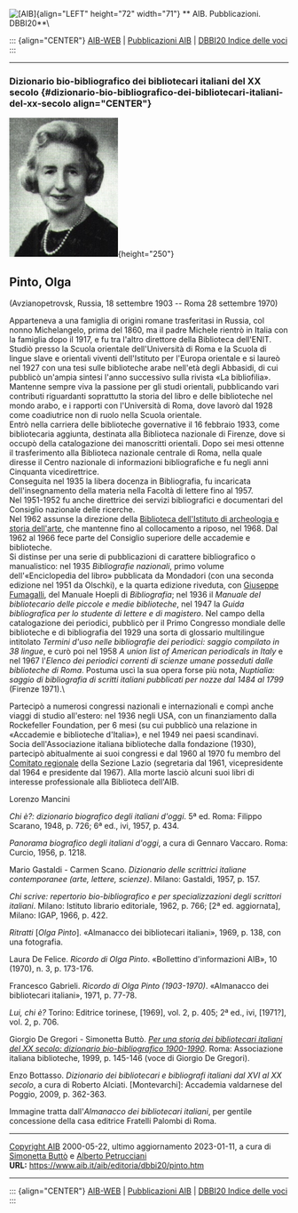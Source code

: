 ![\[AIB\]](/aib/wi/aibv72.gif){align="LEFT" height="72" width="71"}
** AIB. Pubblicazioni. DBBI20**\

::: {align="CENTER"}
[AIB-WEB](/) \| [Pubblicazioni AIB](/pubblicazioni/) \| [DBBI20 Indice
delle voci](dbbi20.htm)
:::

------------------------------------------------------------------------

### Dizionario bio-bibliografico dei bibliotecari italiani del XX secolo {#dizionario-bio-bibliografico-dei-bibliotecari-italiani-del-xx-secolo align="CENTER"}

![\[Ritratto\]](pinto.jpg){height="250"}

## Pinto, Olga

(Avzianopetrovsk, Russia, 18 settembre 1903 -- Roma 28 settembre 1970)

Apparteneva a una famiglia di origini romane trasferitasi in Russia, col
nonno Michelangelo, prima del 1860, ma il padre Michele rientrò in
Italia con la famiglia dopo il 1917, e fu tra l\'altro direttore della
Biblioteca dell\'ENIT. Studiò presso la Scuola orientale
dell\'Università di Roma e la Scuola di lingue slave e orientali viventi
dell\'Istituto per l\'Europa orientale e si laureò nel 1927 con una tesi
sulle biblioteche arabe nell\'età degli Abbasidi, di cui pubblicò
un\'ampia sintesi l\'anno successivo sulla rivista «La bibliofilia».
Mantenne sempre viva la passione per gli studi orientali, pubblicando
vari contributi riguardanti soprattutto la storia del libro e delle
biblioteche nel mondo arabo, e i rapporti con l\'Università di Roma,
dove lavorò dal 1928 come coadiutrice non di ruolo nella Scuola
orientale.\
Entrò nella carriera delle biblioteche governative il 16 febbraio 1933,
come bibliotecaria aggiunta, destinata alla Biblioteca nazionale di
Firenze, dove si occupò della catalogazione dei manoscritti orientali.
Dopo sei mesi ottenne il trasferimento alla Biblioteca nazionale
centrale di Roma, nella quale diresse il Centro nazionale di
informazioni bibliografiche e fu negli anni Cinquanta vicedirettrice.\
Conseguita nel 1935 la libera docenza in Bibliografia, fu incaricata
dell\'insegnamento della materia nella Facoltà di lettere fino al 1957.\
Nel 1951-1952 fu anche direttrice dei servizi bibliografici e
documentari del Consiglio nazionale delle ricerche.\
Nel 1962 assunse la direzione della [Biblioteca dell\'Istituto di
archeologia e storia dell\'arte](/aib/stor/teche/rm-arc.htm), che
mantenne fino al collocamento a riposo, nel 1968. Dal 1962 al 1966 fece
parte del Consiglio superiore delle accademie e biblioteche.\
Si distinse per una serie di pubblicazioni di carattere bibliografico o
manualistico: nel 1935 *Bibliografie nazionali*, primo volume
dell\'«Enciclopedia del libro» pubblicata da Mondadori (con una seconda
edizione nel 1951 da Olschki), e la quarta edizione riveduta, con
[Giuseppe Fumagalli](fumagalli.htm), del Manuale Hoepli di
*Bibliografia*; nel 1936 il *Manuale del bibliotecario delle piccole e
medie biblioteche*, nel 1947 la *Guida bibliografica per lo studente di
lettere e di magistero*. Nel campo della catalogazione dei periodici,
pubblicò per il Primo Congresso mondiale delle biblioteche e di
bibliografia del 1929 una sorta di glossario multilingue intitolato
*Termini d\'uso nelle bibliografie dei periodici: saggio compilato in 38
lingue*, e curò poi nel 1958 *A union list of American periodicals in
Italy* e nel 1967 l\'*Elenco dei periodici correnti di scienze umane
posseduti dalle biblioteche di Roma*. Postuma uscì la sua opera forse
più nota, *Nuptialia: saggio di bibliografia di scritti italiani
pubblicati per nozze dal 1484 al 1799* (Firenze 1971).\

Partecipò a numerosi congressi nazionali e internazionali e compì anche
viaggi di studio all\'estero: nel 1936 negli USA, con un finanziamento
dalla Rockefeller Foundation, per 6 mesi (su cui pubblicò una relazione
in «Accademie e biblioteche d\'Italia»), e nel 1949 nei paesi
scandinavi.\
Socia dell\'Associazione italiana biblioteche dalla fondazione (1930),
partecipò abitualmente ai suoi congressi e dal 1960 al 1970 fu membro
del [Comitato regionale](/aib/stor/sezioni/laz.htm) della Sezione Lazio
(segretaria dal 1961, vicepresidente dal 1964 e presidente dal 1967).
Alla morte lasciò alcuni suoi libri di interesse professionale alla
Biblioteca dell\'AIB.

Lorenzo Mancini

*Chi è?: dizionario biografico degli italiani d\'oggi*. 5ª ed. Roma:
Filippo Scarano, 1948, p. 726; 6ª ed., ivi, 1957, p. 434.

*Panorama biografico degli italiani d\'oggi*, a cura di Gennaro Vaccaro.
Roma: Curcio, 1956, p. 1218.

Mario Gastaldi - Carmen Scano. *Dizionario delle scrittrici italiane
contemporanee (arte, lettere, scienze)*. Milano: Gastaldi, 1957, p. 157.

*Chi scrive: repertorio bio-bibliografico e per specializzazioni degli
scrittori italiani*. Milano: Istituto librario editoriale, 1962, p. 766;
\[2ª ed. aggiornata\], Milano: IGAP, 1966, p. 422.

*Ritratti* \[*Olga Pinto*\]. «Almanacco dei bibliotecari italiani»,
1969, p. 138, con una fotografia.

Laura De Felice. *Ricordo di Olga Pinto*. «Bollettino d\'informazioni
AIB», 10 (1970), n. 3, p. 173-176.

Francesco Gabrieli. *Ricordo di Olga Pinto (1903-1970)*. «Almanacco dei
bibliotecari italiani», 1971, p. 77-78.

*Lui, chi è?* Torino: Editrice torinese, \[1969\], vol. 2, p. 405; 2ª
ed., ivi, \[1971?\], vol. 2, p. 706.

Giorgio De Gregori - Simonetta Buttò. [*Per una storia dei bibliotecari
italiani del XX secolo: dizionario bio-bibliografico
1900-1990*](/aib/editoria/pub065.htm). Roma: Associazione italiana
biblioteche, 1999, p. 145-146 (voce di Giorgio De Gregori).

Enzo Bottasso. *Dizionario dei bibliotecari e bibliografi italiani dal
XVI al XX secolo*, a cura di Roberto Alciati. \[Montevarchi\]: Accademia
valdarnese del Poggio, 2009, p. 362-363.

Immagine tratta dall\'*Almanacco dei bibliotecari italiani*, per gentile
concessione della casa editrice Fratelli Palombi di Roma.

------------------------------------------------------------------------

[Copyright AIB](/su-questo-sito/dichiarazione-di-copyright-aib-web/)
2000-05-22, ultimo aggiornamento 2023-01-11, a cura di [Simonetta
Buttò](/aib/redazione3.htm) e [Alberto
Petrucciani](/su-questo-sito/redazione-aib-web/)\
**URL:** https://www.aib.it/aib/editoria/dbbi20/pinto.htm

------------------------------------------------------------------------

::: {align="CENTER"}
[AIB-WEB](/) \| [Pubblicazioni AIB](/pubblicazioni/) \| [DBBI20 Indice
delle voci](dbbi20.htm)
:::
